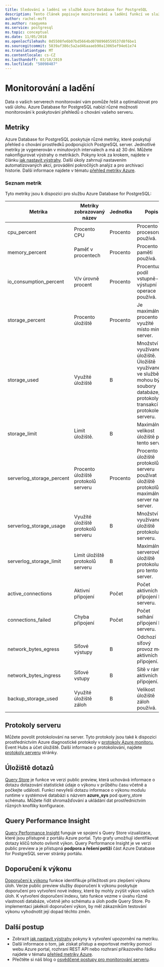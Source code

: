 ```yaml
---
title: Sledování a ladění ve službě Azure Database for PostgreSQL
description: Tento článek popisuje monitorování a ladění funkcí ve službě Azure Database for PostgreSQL.
author: rachel-msft
ms.author: raagyema
ms.service: postgresql
ms.topic: conceptual
ms.date: 11/05/2018
ms.openlocfilehash: 0d5508fe6b07bd5664bd0708960559537d8f6be1
ms.sourcegitcommit: 5839af386c5a2ad46aaaeb90a13065ef94e61e74
ms.translationtype: MT
ms.contentlocale: cs-CZ
ms.lasthandoff: 03/18/2019
ms.locfileid: "58098487"
---
```

# <a name="monitor-and-tune"></a>Monitorování a ladění
Data o vašich serverech monitorování vám pomůže řešit a optimalizovat pro vaši úlohu. Azure Database for PostgreSQL nabízí různé možnosti monitorování k poskytování přehledů o chování vašeho serveru.

## <a name="metrics"></a>Metriky
Azure Database for PostgreSQL poskytuje různé metriky, které poskytují přehled o chování prostředků podporujících PostgreSQL server. Jednotlivé metriky je vygenerován v minutových intervalech a má až 30 dní. Můžete nakonfigurovat výstrahy o metrikách. Pokyny krok za krokem, najdete v článku [jak nastavit výstrahy](howto-alert-on-metric.md). Další úkoly zahrnují nastavením automatizovaných akcí, provádění pokročilých analýz a pro archivaci historie. Další informace najdete v tématu [přehled metriky Azure](../monitoring-and-diagnostics/monitoring-overview-metrics.md).

### <a name="list-of-metrics"></a>Seznam metrik
Tyto metriky jsou k dispozici pro službu Azure Database for PostgreSQL:

|Metrika|Metriky zobrazovaný název|Jednotka|Popis|
|---|---|---|---|
|cpu_percent|Procento CPU|Procento|Procento procesoru používá.|
|memory_percent|Paměť v procentech|Procento|Procento paměti používá.|
|io_consumption_percent|V/v úrovně procent|Procento|Procentuální podíl vstupně-výstupní operace používá.|
|storage_percent|Procento úložiště|Procento|Je maximální procento využité místo mimo server.|
|storage_used|Využité úložiště|B|Množství využívaného úložiště. Úložiště využívané ve službě mohou být soubory databáze, protokoly transakcí a v protokolech serveru.|
|storage_limit|Limit úložiště.|B|Maximální velikost úložiště pro tento server.|
|serverlog_storage_percent|Procento úložiště protokolů serveru|Procento|Procento úložiště protokolů serveru používat úložiště protokolů maximální server na server.|
|serverlog_storage_usage|Využité úložiště protokolů serveru|B|Množství využívaného úložiště protokolu serveru.|
|serverlog_storage_limit|Limit úložiště protokolů serveru|B|Maximální serverové úložiště protokolu pro tento server.|
|active_connections|Aktivní připojení|Počet|Počet aktivních připojení k serveru.|
|connections_failed|Chyba připojení|Počet|Počet selhání připojení k serveru.|
|network_bytes_egress|Síťové výstupy|B|Odchozí síťový provoz mezi aktivních připojení.|
|network_bytes_ingress|Síťové vstupy|B|Sítě v rámci aktivních připojení.|
|backup_storage_used|Využité úložiště záloh|B|Velikost úložiště záloh používá.|

## <a name="server-logs"></a>Protokoly serveru
Můžete povolit protokolování na server. Tyto protokoly jsou také k dispozici prostřednictvím Azure diagnostické protokoly v [protokoly Azure monitoru](../azure-monitor/log-query/log-query-overview.md), Event Hubs a účet úložiště. Další informace o protokolování, najdete [protokoly serveru](concepts-server-logs.md) stránky.

## <a name="query-store"></a>Úložiště dotazů
[Query Store](concepts-query-store.md) je funkce ve verzi public preview, která uchovává informace o dotazu dotazování statistické údaje o výkonu v průběhu času včetně a počkejte události. Funkci nevyřeší dotazu informace o výkonu modulu runtime v systémové databázi s názvem **azure_sys** pod query_store schématu. Můžete řídit shromažďování a ukládání dat prostřednictvím různých knoflíky konfigurace.

## <a name="query-performance-insight"></a>Query Performance Insight
[Query Performance Insight](concepts-query-performance-insight.md) funguje ve spojení s Query Store vizualizace, které jsou přístupné z portálu Azure portal. Tyto grafy umožňují identifikovat dotazy klíčů tohoto ovlivnit výkon. Query Performance Insight je ve verzi public preview a je přístupná **podpora a řešení potíží** část Azure Database for PostgreSQL server stránky portálu.

## <a name="performance-recommendations"></a>Doporučení k výkonu
[Doporučení k výkonu](concepts-performance-recommendations.md) funkce identifikuje příležitosti pro zlepšení výkonu úloh. Verze public preview služby doporučení k výkonu poskytuje doporučení pro vytvoření nové indexy, které by mohly zvýšit výkon vašich úloh. K vytvoření doporučení indexu, tato funkce vezme v úvahu různé vlastnosti databáze, včetně jeho schématu a úloh podle Query Store. Po implementaci jakékoli doporučení výkon, by měl zákazníkům testování výkonu vyhodnotit její dopad těchto změn. 

## <a name="next-steps"></a>Další postup
- Zobrazit [jak nastavit výstrahy](howto-alert-on-metric.md) pokyny k vytvoření upozornění na metriku.
- Další informace o tom, jak získat přístup a exportovat metriky pomocí webu Azure portal, rozhraní REST API nebo rozhraní příkazového řádku najdete v tématu [přehled metriky Azure](../monitoring-and-diagnostics/monitoring-overview-metrics.md).
- Přečtěte si náš blog o [osvědčené postupy pro monitorování serveru](https://azure.microsoft.com/blog/best-practices-for-alerting-on-metrics-with-azure-database-for-postgresql-monitoring/).
